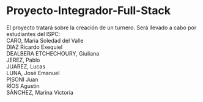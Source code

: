 # Proyecto-Integrador-Full-Stack

El proyecto tratará sobre la creación de un turnero. Será llevado a cabo por estudiantes del ISPC:  
CARO, Maria Soledad del Valle   
DIAZ Ricardo Exequiel    
DEALBERA ETCHECHOURY, Giuliana    
JEREZ, Pablo   
JUAREZ, Lucas  
LUNA, José Emanuel   
PISONI Juan     
RÍOS Agustin  
SÁNCHEZ, Marina Victoria   

